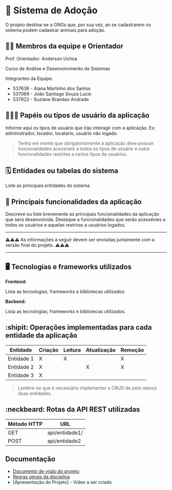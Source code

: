 # :checkered_flag: Sistema de Adoção

O projeto destina-se a ONGs que, por sua vez, ao se cadastrarem no sistema podem cadastrar animais para adoção.

## :technologist: Membros da equipe e Orientador

Prof. Orientador: Anderson Uchoa

Curso de Análise e Desenvolvimento de Sistemas

Integrantes da Equipe:
- 537638 - Alana Martinho dos Santos
- 537069 - João Santiago Souza Lucio
- 537922 - Suziane Brandao Andrade

## :people_holding_hands: Papéis ou tipos de usuário da aplicação

Informe aqui os tipos de usuário que irão interagir com a aplicação. Ex: administrador, locador, locatario, usuário não logado.

> Tenha em mente que obrigatoriamente a aplicação deve possuir funcionalidades acessíveis a todos os tipos de usuário e outra funcionalidades restritas a certos tipos de usuários.

## :spiral_calendar: Entidades ou tabelas do sistema

Liste as principais entidades do sistema.

## :triangular_flag_on_post:	 Principais funcionalidades da aplicação

Descreve ou liste brevemente as principais funcionalidades da aplicação que será desenvolvida. Destaque a funcionalidades que serão acessévies a todos os usuários e aquelas restriras a usuários logados.


----

:warning::warning::warning: As informações a seguir devem ser enviadas juntamente com a versão final do projeto. :warning::warning::warning:


----

## :desktop_computer: Tecnologias e frameworks utilizados

**Frontend:**

Lista as tecnologias, frameworks e bibliotecas utilizados.

**Backend:**

Lista as tecnologias, frameworks e bibliotecas utilizados.


## :shipit: Operações implementadas para cada entidade da aplicação


| Entidade| Criação | Leitura | Atualização | Remoção |
| --- | --- | --- | --- | --- |
| Entidade 1 | X |  X  |  | X |
| Entidade 2 | X |    |  X | X |
| Entidade 3 | X |    |  |  |

> Lembre-se que é necessário implementar o CRUD de pelo menos duas entidades.

## :neckbeard: Rotas da API REST utilizadas

| Método HTTP | URL |
| --- | --- |
| GET | api/entidade1/|
| POST | api/entidade2 |

## Documentação
* [Documento de visão do projeto](https://github.com/anderson-uchoa/github-template-projeto-integrador/blob/main/docs/documento_visao.docx)
* [Regras gerais da disciplina](https://github.com/anderson-uchoa/github-template-projeto-integrador/blob/main/docs/regras_gerais.pdf)
* [Apresentação do Projeto] - Vídeo a ser criado
